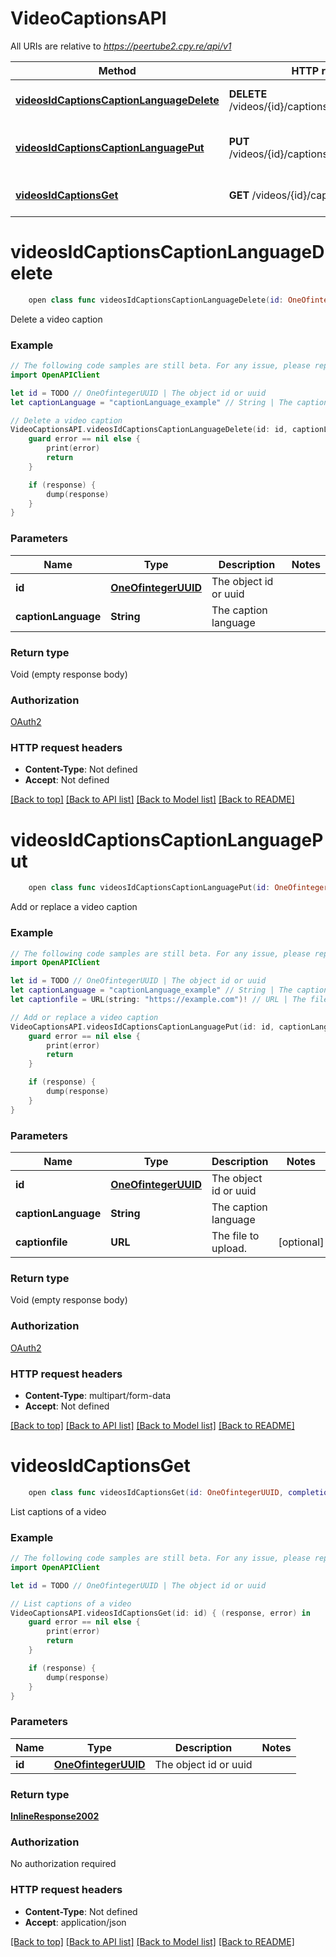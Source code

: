 # VideoCaptionsAPI

All URIs are relative to *https://peertube2.cpy.re/api/v1*

Method | HTTP request | Description
------------- | ------------- | -------------
[**videosIdCaptionsCaptionLanguageDelete**](VideoCaptionsAPI.md#videosidcaptionscaptionlanguagedelete) | **DELETE** /videos/{id}/captions/{captionLanguage} | Delete a video caption
[**videosIdCaptionsCaptionLanguagePut**](VideoCaptionsAPI.md#videosidcaptionscaptionlanguageput) | **PUT** /videos/{id}/captions/{captionLanguage} | Add or replace a video caption
[**videosIdCaptionsGet**](VideoCaptionsAPI.md#videosidcaptionsget) | **GET** /videos/{id}/captions | List captions of a video


# **videosIdCaptionsCaptionLanguageDelete**
```swift
    open class func videosIdCaptionsCaptionLanguageDelete(id: OneOfintegerUUID, captionLanguage: String, completion: @escaping (_ data: Void?, _ error: Error?) -> Void)
```

Delete a video caption

### Example 
```swift
// The following code samples are still beta. For any issue, please report via http://github.com/OpenAPITools/openapi-generator/issues/new
import OpenAPIClient

let id = TODO // OneOfintegerUUID | The object id or uuid
let captionLanguage = "captionLanguage_example" // String | The caption language

// Delete a video caption
VideoCaptionsAPI.videosIdCaptionsCaptionLanguageDelete(id: id, captionLanguage: captionLanguage) { (response, error) in
    guard error == nil else {
        print(error)
        return
    }

    if (response) {
        dump(response)
    }
}
```

### Parameters

Name | Type | Description  | Notes
------------- | ------------- | ------------- | -------------
 **id** | [**OneOfintegerUUID**](.md) | The object id or uuid | 
 **captionLanguage** | **String** | The caption language | 

### Return type

Void (empty response body)

### Authorization

[OAuth2](../README.md#OAuth2)

### HTTP request headers

 - **Content-Type**: Not defined
 - **Accept**: Not defined

[[Back to top]](#) [[Back to API list]](../README.md#documentation-for-api-endpoints) [[Back to Model list]](../README.md#documentation-for-models) [[Back to README]](../README.md)

# **videosIdCaptionsCaptionLanguagePut**
```swift
    open class func videosIdCaptionsCaptionLanguagePut(id: OneOfintegerUUID, captionLanguage: String, captionfile: URL? = nil, completion: @escaping (_ data: Void?, _ error: Error?) -> Void)
```

Add or replace a video caption

### Example 
```swift
// The following code samples are still beta. For any issue, please report via http://github.com/OpenAPITools/openapi-generator/issues/new
import OpenAPIClient

let id = TODO // OneOfintegerUUID | The object id or uuid
let captionLanguage = "captionLanguage_example" // String | The caption language
let captionfile = URL(string: "https://example.com")! // URL | The file to upload. (optional)

// Add or replace a video caption
VideoCaptionsAPI.videosIdCaptionsCaptionLanguagePut(id: id, captionLanguage: captionLanguage, captionfile: captionfile) { (response, error) in
    guard error == nil else {
        print(error)
        return
    }

    if (response) {
        dump(response)
    }
}
```

### Parameters

Name | Type | Description  | Notes
------------- | ------------- | ------------- | -------------
 **id** | [**OneOfintegerUUID**](.md) | The object id or uuid | 
 **captionLanguage** | **String** | The caption language | 
 **captionfile** | **URL** | The file to upload. | [optional] 

### Return type

Void (empty response body)

### Authorization

[OAuth2](../README.md#OAuth2)

### HTTP request headers

 - **Content-Type**: multipart/form-data
 - **Accept**: Not defined

[[Back to top]](#) [[Back to API list]](../README.md#documentation-for-api-endpoints) [[Back to Model list]](../README.md#documentation-for-models) [[Back to README]](../README.md)

# **videosIdCaptionsGet**
```swift
    open class func videosIdCaptionsGet(id: OneOfintegerUUID, completion: @escaping (_ data: InlineResponse2002?, _ error: Error?) -> Void)
```

List captions of a video

### Example 
```swift
// The following code samples are still beta. For any issue, please report via http://github.com/OpenAPITools/openapi-generator/issues/new
import OpenAPIClient

let id = TODO // OneOfintegerUUID | The object id or uuid

// List captions of a video
VideoCaptionsAPI.videosIdCaptionsGet(id: id) { (response, error) in
    guard error == nil else {
        print(error)
        return
    }

    if (response) {
        dump(response)
    }
}
```

### Parameters

Name | Type | Description  | Notes
------------- | ------------- | ------------- | -------------
 **id** | [**OneOfintegerUUID**](.md) | The object id or uuid | 

### Return type

[**InlineResponse2002**](InlineResponse2002.md)

### Authorization

No authorization required

### HTTP request headers

 - **Content-Type**: Not defined
 - **Accept**: application/json

[[Back to top]](#) [[Back to API list]](../README.md#documentation-for-api-endpoints) [[Back to Model list]](../README.md#documentation-for-models) [[Back to README]](../README.md)

